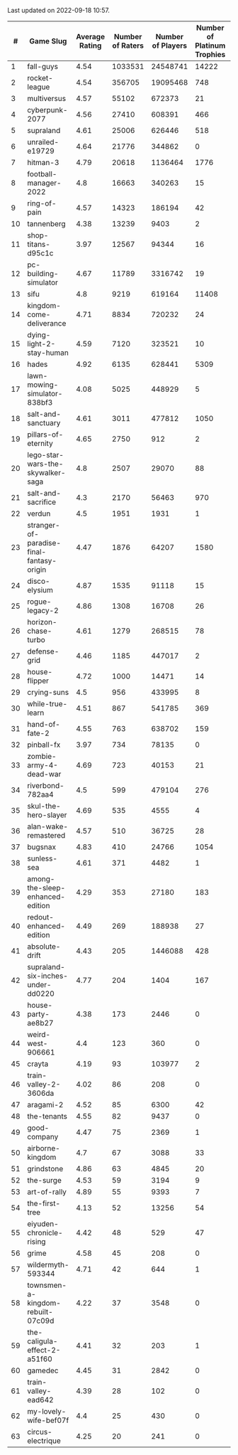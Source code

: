 Last updated on 2022-09-18 10:57.


|#|Game Slug|Average Rating|Number of Raters|Number of Players|Number of Platinum Trophies|Max Rarity (%)|
|---|---|---|---|---|---|---|
|1|fall-guys|4.54|1033531|24548741|14222|90|
|2|rocket-league|4.54|356705|19095468|748|73|
|3|multiversus|4.57|55102|672373|21|83|
|4|cyberpunk-2077|4.56|27410|608391|466|60|
|5|supraland|4.61|25006|626446|518|100|
|6|unrailed-e19729|4.64|21776|344862|0|38|
|7|hitman-3|4.79|20618|1136464|1776|48|
|8|football-manager-2022|4.8|16663|340263|15|47|
|9|ring-of-pain|4.57|14323|186194|42|97|
|10|tannenberg|4.38|13239|9403|2|62|
|11|shop-titans-d95c1c|3.97|12567|94344|16|99|
|12|pc-building-simulator|4.67|11789|3316742|19|47|
|13|sifu|4.8|9219|619164|11408|90|
|14|kingdom-come-deliverance|4.71|8834|720232|24|30|
|15|dying-light-2-stay-human|4.59|7120|323521|10|49|
|16|hades|4.92|6135|628441|5309|89|
|17|lawn-mowing-simulator-838bf3|4.08|5025|448929|5|93|
|18|salt-and-sanctuary|4.61|3011|477812|1050|83|
|19|pillars-of-eternity|4.65|2750|912|2|79|
|20|lego-star-wars-the-skywalker-saga|4.8|2507|29070|88|98|
|21|salt-and-sacrifice|4.3|2170|56463|970|91|
|22|verdun|4.5|1951|1931|1|55|
|23|stranger-of-paradise-final-fantasy-origin|4.47|1876|64207|1580|98|
|24|disco-elysium|4.87|1535|91118|15|28|
|25|rogue-legacy-2|4.86|1308|16708|26|36|
|26|horizon-chase-turbo|4.61|1279|268515|78|83|
|27|defense-grid|4.46|1185|447017|2|79|
|28|house-flipper|4.72|1000|14471|14|93|
|29|crying-suns|4.5|956|433995|8|65|
|30|while-true-learn|4.51|867|541785|369|93|
|31|hand-of-fate-2|4.55|763|638702|159|72|
|32|pinball-fx|3.97|734|78135|0|87|
|33|zombie-army-4-dead-war|4.69|723|40153|21|66|
|34|riverbond-782aa4|4.5|599|479104|276|69|
|35|skul-the-hero-slayer|4.69|535|4555|4|96|
|36|alan-wake-remastered|4.57|510|36725|28|3|
|37|bugsnax|4.83|410|24766|1054|96|
|38|sunless-sea|4.61|371|4482|1|38|
|39|among-the-sleep-enhanced-edition|4.29|353|27180|183|45|
|40|redout-enhanced-edition|4.49|269|188938|27|40|
|41|absolute-drift|4.43|205|1446088|428|10|
|42|supraland-six-inches-under-dd0220|4.77|204|1404|167|99|
|43|house-party-ae8b27|4.38|173|2446|0|18|
|44|weird-west-906661|4.4|123|360|0|73|
|45|crayta|4.19|93|103977|2|22|
|46|train-valley-2-3606da|4.02|86|208|0|88|
|47|aragami-2|4.52|85|6300|42|92|
|48|the-tenants|4.55|82|9437|0|97|
|49|good-company|4.47|75|2369|1|59|
|50|airborne-kingdom|4.7|67|3088|33|55|
|51|grindstone|4.86|63|4845|20|98|
|52|the-surge|4.53|59|3194|9|94|
|53|art-of-rally|4.89|55|9393|7|95|
|54|the-first-tree|4.13|52|13256|54|85|
|55|eiyuden-chronicle-rising|4.42|48|529|47|89|
|56|grime|4.58|45|208|0|94|
|57|wildermyth-593344|4.71|42|644|1|91|
|58|townsmen-a-kingdom-rebuilt-07c09d|4.22|37|3548|0|67|
|59|the-caligula-effect-2-a51f60|4.41|32|203|1|98|
|60|gamedec|4.45|31|2842|0|59|
|61|train-valley-ead642|4.39|28|102|0|78|
|62|my-lovely-wife-bef07f|4.4|25|430|0|99|
|63|circus-electrique|4.25|20|241|0|91|
